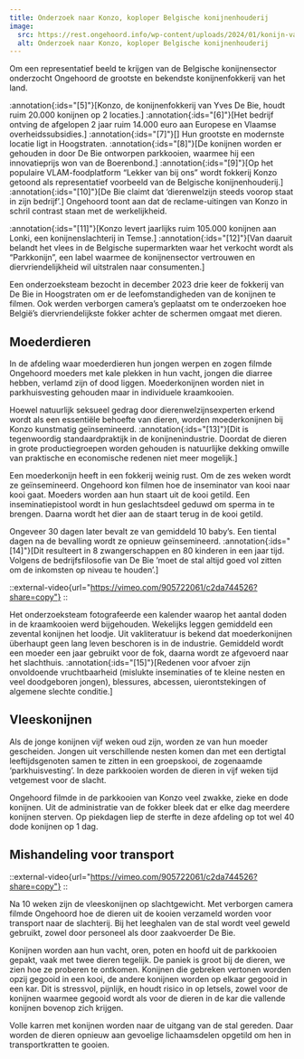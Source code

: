 ```yaml
---
title: Onderzoek naar Konzo, koploper Belgische konijnenhouderij
image:
  src: https://rest.ongehoord.info/wp-content/uploads/2024/01/konijn-vasthouden.jpg
  alt: Onderzoek naar Konzo, koploper Belgische konijnenhouderij
---
```

Om een representatief beeld te krijgen van de Belgische konijnensector onderzocht Ongehoord de grootste en bekendste konijnenfokkerij van het land.

:annotation{:ids="[5]"}[Konzo, de konijnenfokkerij van Yves De Bie, houdt ruim 20.000 konijnen op 2 locaties.] :annotation{:ids="[6]"}[Het bedrijf ontving de afgelopen 2 jaar ruim 14.000 euro aan Europese en Vlaamse overheidssubsidies.] :annotation{:ids="[7]"}[] Hun grootste en modernste locatie ligt in Hoogstraten. :annotation{:ids="[8]"}[De konijnen worden er gehouden in door De Bie ontworpen parkkooien, waarmee hij een innovatieprijs won van de Boerenbond.] :annotation{:ids="[9]"}[Op het populaire VLAM-foodplatform “Lekker van bij ons” wordt fokkerij Konzo getoond als representatief voorbeeld van de Belgische konijnenhouderij.] :annotation{:ids="[10]"}[De Bie claimt dat ‘dierenwelzijn steeds voorop staat in zijn bedrijf’.] Ongehoord toont aan dat de reclame-uitingen van Konzo in schril contrast staan met de werkelijkheid.

:annotation{:ids="[11]"}[Konzo levert jaarlijks ruim 105.000 konijnen aan Lonki, een konijnenslachterij in Temse.] :annotation{:ids="[12]"}[Van daaruit belandt het vlees in de Belgische supermarkten waar het verkocht wordt als “Parkkonijn”, een label waarmee de konijnensector vertrouwen en diervriendelijkheid wil uitstralen naar consumenten.]

Een onderzoeksteam bezocht in december 2023 drie keer de fokkerij van De Bie in Hoogstraten om er de leefomstandigheden van de konijnen te filmen. Ook werden verborgen camera’s geplaatst om te onderzoeken hoe België’s diervriendelijkste fokker achter de schermen omgaat met dieren.

## Moederdieren

In de afdeling waar moederdieren hun jongen werpen en zogen filmde Ongehoord moeders met kale plekken in hun vacht, jongen die diarree hebben, verlamd zijn of dood liggen. Moederkonijnen worden niet in parkhuisvesting gehouden maar in individuele kraamkooien.

Hoewel natuurlijk seksueel gedrag door dierenwelzijnsexperten erkend wordt als een essentiële behoefte van dieren, worden moederkonijnen bij Konzo kunstmatig geïnsemineerd. :annotation{:ids="[13]"}[Dit is tegenwoordig standaardpraktijk in de konijnenindustrie. Doordat de dieren in grote productiegroepen worden gehouden is natuurlijke dekking omwille van praktische en economische redenen niet meer mogelijk.]

Een moederkonijn heeft in een fokkerij weinig rust. Om de zes weken wordt ze geïnsemineerd. Ongehoord kon filmen hoe de inseminator van kooi naar kooi gaat. Moeders worden aan hun staart uit de kooi getild. Een inseminatiepistool wordt in hun geslachtsdeel geduwd om sperma in te brengen. Daarna wordt het dier aan de staart terug in de kooi getild.

Ongeveer 30 dagen later bevalt ze van gemiddeld 10 baby’s. Een tiental dagen na de bevalling wordt ze opnieuw geïnsemineerd. :annotation{:ids="[14]"}[Dit resulteert in 8 zwangerschappen en 80 kinderen in een jaar tijd. Volgens de bedrijfsfilosofie van De Bie ‘moet de stal altijd goed vol zitten om de inkomsten op niveau te houden’.]



::external-video{url="https://vimeo.com/905722061/c2da744526?share=copy"}
::



Het onderzoeksteam fotografeerde een kalender waarop het aantal doden in de kraamkooien werd bijgehouden. Wekelijks leggen gemiddeld een zevental konijnen het loodje. Uit vakliteratuur is bekend dat moederkonijnen überhaupt geen lang leven beschoren is in de industrie. Gemiddeld wordt een moeder een jaar gebruikt voor de fok, daarna wordt ze afgevoerd naar het slachthuis. :annotation{:ids="[15]"}[Redenen voor afvoer zijn onvoldoende vruchtbaarheid (mislukte inseminaties of te kleine nesten en veel doodgeboren jongen), blessures, abcessen, uierontstekingen of algemene slechte conditie.]

## Vleeskonijnen

Als de jonge konijnen vijf weken oud zijn, worden ze van hun moeder gescheiden. Jongen uit verschillende nesten komen dan met een dertigtal leeftijdsgenoten samen te zitten in een groepskooi, de zogenaamde ‘parkhuisvesting’. In deze parkkooien worden de dieren in vijf weken tijd vetgemest voor de slacht.

Ongehoord filmde in de parkkooien van Konzo veel zwakke, zieke en dode konijnen. Uit de administratie van de fokker bleek dat er elke dag meerdere konijnen sterven. Op piekdagen liep de sterfte in deze afdeling op tot wel 40 dode konijnen op 1 dag.

## Mishandeling voor transport



::external-video{url="https://vimeo.com/905722061/c2da744526?share=copy"}
::



Na 10 weken zijn de vleeskonijnen op slachtgewicht. Met verborgen camera filmde Ongehoord hoe de dieren uit de kooien verzameld worden voor transport naar de slachterij. Bij het leeghalen van de stal wordt veel geweld gebruikt, zowel door personeel als door zaakvoerder De Bie.

Konijnen worden aan hun vacht, oren, poten en hoofd uit de parkkooien gepakt, vaak met twee dieren tegelijk. De paniek is groot bij de dieren, we zien hoe ze proberen te ontkomen. Konijnen die gebreken vertonen worden opzij gegooid in een kooi, de andere konijnen worden op elkaar gegooid in een kar. Dit is stressvol, pijnlijk, en houdt risico in op letsels, zowel voor de konijnen waarmee gegooid wordt als voor de dieren in de kar die vallende konijnen bovenop zich krijgen.

Volle karren met konijnen worden naar de uitgang van de stal gereden. Daar worden de dieren opnieuw aan gevoelige lichaamsdelen opgetild om hen in transportkratten te gooien.